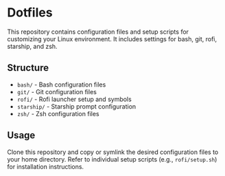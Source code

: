 # Dotfiles

This repository contains configuration files and setup scripts for customizing your Linux environment. It includes settings for bash, git, rofi, starship, and zsh.

## Structure

- `bash/` - Bash configuration files
- `git/` - Git configuration files
- `rofi/` - Rofi launcher setup and symbols
- `starship/` - Starship prompt configuration
- `zsh/` - Zsh configuration files

## Usage

Clone this repository and copy or symlink the desired configuration files to your home directory. Refer to individual setup scripts (e.g., `rofi/setup.sh`) for installation instructions.
